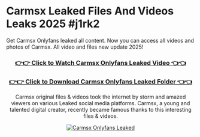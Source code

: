 # Carmsx Leaked Files And Videos Leaks 2025 #j1rk2

Get Carmsx Onlyfans leaked all content. Now you can access all videos and photos of Carmsx. All video and files new update 2025!
<div align="center" title="Carmsx Onlyfans Leaked">
  
### [👉👉 Click to Watch Carmsx Onlyfans Leaked Video 👈👈](https://links2leaks.com?utm_source=carmsx&utm_medium=gitfeb)  
### [👉👉 Click to Download Carmsx Onlyfans Leaked Folder 👈👈](https://links2leaks.com?utm_source=carmsx&utm_medium=gitfeb)  

Carmsx original files & videos took the internet by storm and amazed viewers on various Leaked social media platforms. Carmsx, a young and talented digital creator, recently became famous thanks to this interesting files & videos.

[![Carmsx Onlyfans Leaked](https://i.ibb.co/93hzkbrt/l2l.gif)](https://links2leaks.com?utm_source=carmsx&utm_medium=gitfeb)  

</div>
